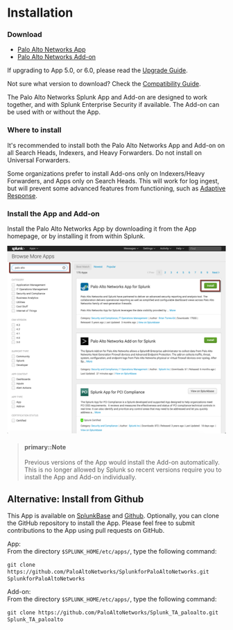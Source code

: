 Installation
============

### Download

-   [Palo Alto Networks App](https://splunkbase.splunk.com/app/491)
-   [Palo Alto Networks Add-on](https://splunkbase.splunk.com/app/2757)

If upgrading to App 5.0, or 6.0, please read the [Upgrade Guide](upgrade.md).

Not sure what version to download? Check the [Compatibility Guide](compatibility.md).

The Palo Alto Networks Splunk App and Add-on are designed to work together, and with Splunk Enterprise Security if available. The Add-on can be used with or without the App.

### Where to install

It's recommended to install both the Palo Alto Networks App and Add-on on all Search Heads, Indexers, and Heavy Forwarders. Do not install on Universal Forwarders.

Some organizations prefer to install Add-ons only on Indexers/Heavy Forwarders, and Apps only on Search Heads. This will work for log ingest, but will prevent some advanced features from functioning, such as [Adaptive Response](https://www.splunk.com/en_us/solutions/solution-areas/security-and-fraud/adaptive-response-initiative.html).

### Install the App and Add-on

Install the Palo Alto Networks App by downloading it from the App homepage, or by installing it from within Splunk.

![Downloading the App and Add-on from within Splunk Enterprise.](assets/download_app.png)

> #### primary::Note
>
> Previous versions of the App would install the Add-on automatically. This is no longer allowed by Splunk so recent versions require you to install the App and Add-on individually.

## Alternative: Install from Github

This App is available on [SplunkBase](https://splunkbase.splunk.com/app/491) and [Github](https://github.com/PaloAltoNetworks-BD/SplunkforPaloAltoNetworks). Optionally, you can clone the GitHub repository to install the App. Please feel free to submit contributions to the App using pull requests on GitHub.

App:  
From the directory `$SPLUNK_HOME/etc/apps/`, type the following command:

    git clone https://github.com/PaloAltoNetworks/SplunkforPaloAltoNetworks.git SplunkforPaloAltoNetworks

Add-on:  
From the directory `$SPLUNK_HOME/etc/apps/`, type the following command:

    git clone https://github.com/PaloAltoNetworks/Splunk_TA_paloalto.git Splunk_TA_paloalto

